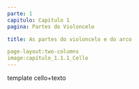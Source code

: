 ```yaml
---
parte: 1
capitulo: Capítulo 1
pagina: Partes do Violoncelo

title: As partes do violoncelo e do arco

page-layout:two-columns
image:capítulo_1.1.1_Cello
---
```


template cello+texto
